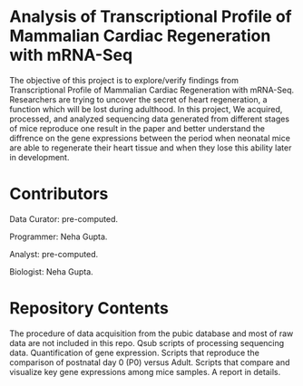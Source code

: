 # Analysis of Transcriptional Profile of Mammalian Cardiac Regeneration with mRNA-Seq
The objective of this project is to explore/verify findings from Transcriptional Profile of Mammalian Cardiac Regeneration with mRNA-Seq. Researchers are trying to uncover the secret of heart regeneration, a function which will be lost during adulthood. In this project, We acquired, processed, and analyzed sequencing data generated from different stages of mice reproduce one result in the paper and better understand the diffrence on the gene expressions between the period when neonatal mice are able to regenerate their heart tissue and when they lose this ability later in development.

# Contributors
Data Curator: pre-computed.

Programmer: Neha Gupta.

Analyst: pre-computed.

Biologist: Neha Gupta.

# Repository Contents
The procedure of data acquisition from the pubic database and most of raw data are not included in this repo.
Qsub scripts of processing sequencing data.
Quantification of gene expression.
Scripts that reproduce the comparison of postnatal day 0 (P0) versus Adult.
Scripts that compare and visualize key gene expressions among mice samples.
A report in details.
